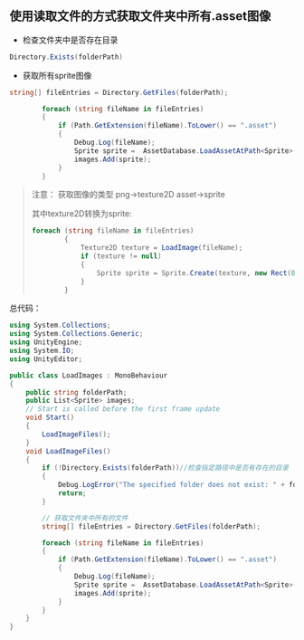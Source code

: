 ## 使用读取文件的方式获取文件夹中所有.asset图像

+ 检查文件夹中是否存在目录

```c#
Directory.Exists(folderPath)
```

+ 获取所有sprite图像

```c#
string[] fileEntries = Directory.GetFiles(folderPath);

        foreach (string fileName in fileEntries)
        {
            if (Path.GetExtension(fileName).ToLower() == ".asset")
            {
                Debug.Log(fileName);
                Sprite sprite =  AssetDatabase.LoadAssetAtPath<Sprite>(fileName);
                images.Add(sprite);
            }
        }
```

> 注意：
> 获取图像的类型
> png->texture2D
> asset->sprite
>
> 其中texture2D转换为sprite:
>
> ```c#
> foreach (string fileName in fileEntries)
>         {
>             Texture2D texture = LoadImage(fileName);
>             if (texture != null)
>             {
>                 Sprite sprite = Sprite.Create(texture, new Rect(0, 0, texture.width, texture.height), Vector2.zero);
>             }
>         }
> ```

总代码：

```c#
using System.Collections;
using System.Collections.Generic;
using UnityEngine;
using System.IO;
using UnityEditor;

public class LoadImages : MonoBehaviour
{
    public string folderPath;
    public List<Sprite> images;
    // Start is called before the first frame update
    void Start()
    {
        LoadImageFiles();
    }
    void LoadImageFiles()
    {
        if (!Directory.Exists(folderPath))//检查指定路径中是否有存在的目录
        {
            Debug.LogError("The specified folder does not exist: " + folderPath);
            return;
        }

        // 获取文件夹中所有的文件
        string[] fileEntries = Directory.GetFiles(folderPath);

        foreach (string fileName in fileEntries)
        {
            if (Path.GetExtension(fileName).ToLower() == ".asset")
            {
                Debug.Log(fileName);
                Sprite sprite =  AssetDatabase.LoadAssetAtPath<Sprite>(fileName);
                images.Add(sprite);
            }
        }
    }
}
```

